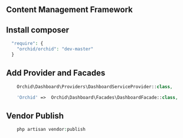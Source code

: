 ## Content Management Framework

## Install composer
```php
  "require": {
    "orchid/orchid": "dev-master"
  }
```
## Add Provider and Facades
```php
    Orchid\Dashboard\Providers\DashboardServiceProvider::class,
```

```php
    'Orchid' =>  Orchid\Dashboard\Facades\DashboardFacade::class,
```

## Vendor Publish

```php
    php artisan vendor:publish
```

